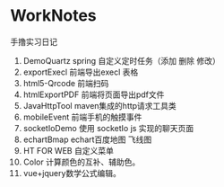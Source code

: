 # WorkNotes
手撸实习日记
1. DemoQuartz  spring 自定义定时任务（添加 删除 修改）
2. exportExecl 前端导出execl 表格
3. html5-Qrcode 前端扫码
4. htmlExportPDF 前端将页面导出pdf文件
5. JavaHttpTool maven集成的http请求工具类
6. mobileEvent 前端手机的触摸事件
7. socketIoDemo 使用 socketIo js 实现的聊天页面
8. echartBmap echart百度地图 飞线图
9. HT FOR WEB 自定义菜单
10. Color 计算颜色的互补、辅助色。
11. vue+jquery数学公式编辑。
